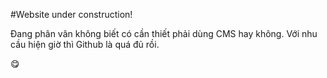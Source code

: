#Website under construction!

Đang phân vân không biết có cần thiết phải dùng CMS hay không. Với nhu cầu hiện giờ thì Github là quá đủ rồi.

:yum:
